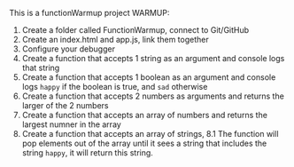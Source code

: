 This is a functionWarmup project
WARMUP:
1. Create a folder called FunctionWarmup, connect to Git/GitHub
2. Create an index.html and app.js, link them together
3. Configure your debugger
4. Create a function that accepts 1 string as an argument and console 
logs that string
5. Create a function that accepts 1 boolean as an argument and console 
logs `happy` if the boolean is true, and `sad` otherwise
6. Create a function that accepts 2 numbers as arguments and returns the 
larger of the 2 numbers
7. Create a function that accepts an array of numbers and returns the 
largest numner in the array
8. Create a function that accepts an array of strings,
8.1 The function will pop elements out of the array until it sees a 
string that includes the string `happy`, it will return this string.